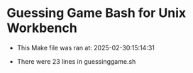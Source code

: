 # Guessing Game Bash for Unix Workbench

* This Make file was ran at: 2025-02-30:15:14:31

* There were 23 lines in guessinggame.sh

